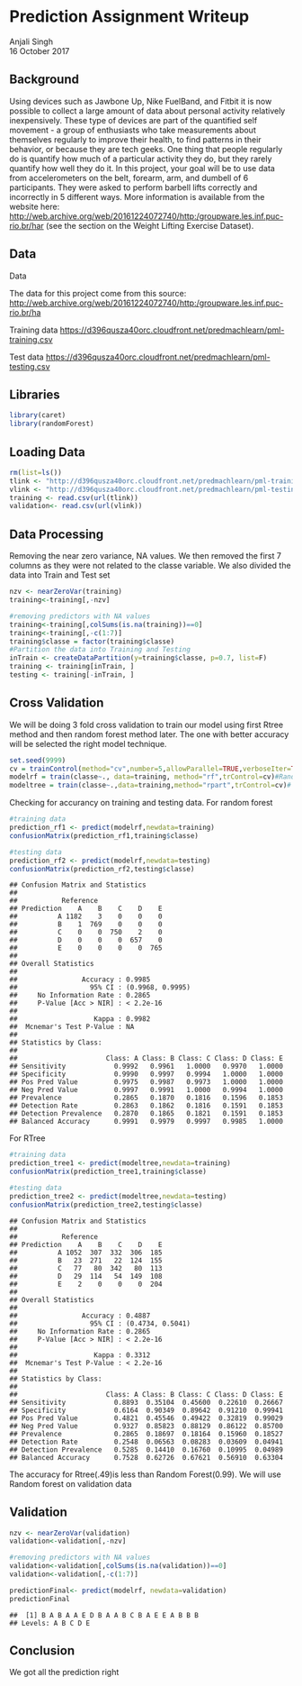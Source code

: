 # Prediction Assignment Writeup 
Anjali Singh  
16 October 2017  



## Background
Using devices such as Jawbone Up, Nike FuelBand, and Fitbit it is now possible to collect a large amount of data about personal activity relatively inexpensively. These type of devices are part of the quantified self movement - a group of enthusiasts who take measurements about themselves regularly to improve their health, to find patterns in their behavior, or because they are tech geeks. One thing that people regularly do is quantify how much of a particular activity they do, but they rarely quantify how well they do it. In this project, your goal will be to use data from accelerometers on the belt, forearm, arm, and dumbell of 6 participants. They were asked to perform barbell lifts correctly and incorrectly in 5 different ways. More information is available from the website here: http://web.archive.org/web/20161224072740/http:/groupware.les.inf.puc-rio.br/har (see the section on the Weight Lifting Exercise Dataset).

## Data
Data

The data for this project come from this source: http://web.archive.org/web/20161224072740/http:/groupware.les.inf.puc-rio.br/ha

Training data
https://d396qusza40orc.cloudfront.net/predmachlearn/pml-training.csv

Test data
https://d396qusza40orc.cloudfront.net/predmachlearn/pml-testing.csv

## Libraries

```r
library(caret)
library(randomForest)
```
## Loading Data

```r
rm(list=ls())  
tlink <- "http://d396qusza40orc.cloudfront.net/predmachlearn/pml-training.csv"
vlink <- "http://d396qusza40orc.cloudfront.net/predmachlearn/pml-testing.csv"
training <- read.csv(url(tlink))
validation<- read.csv(url(vlink))
```
## Data Processing
Removing the near zero variance, NA values. We then removed the first 7 columns as they were not related to the classe variable. We also divided the data into Train and Test set

```r
nzv <- nearZeroVar(training)
training<-training[,-nzv]

#removing predictors with NA values
training<-training[,colSums(is.na(training))==0]
training<-training[,-c(1:7)]
training$classe = factor(training$classe)
#Partition the data into Training and Testing
inTrain <- createDataPartition(y=training$classe, p=0.7, list=F)
training <- training[inTrain, ]
testing <- training[-inTrain, ]
```
## Cross Validation
We will be doing 3 fold cross validation to train our model using first Rtree method and then random
forest method later. The one with better accuracy will be selected the right model technique.

```r
set.seed(9999)
cv = trainControl(method="cv",number=5,allowParallel=TRUE,verboseIter=TRUE)
modelrf = train(classe~., data=training, method="rf",trControl=cv)#Randon forest
modeltree = train(classe~.,data=training,method="rpart",trControl=cv)# RTree
```
Checking for accurancy on training and testing data.
For random forest

```r
#training data
prediction_rf1 <- predict(modelrf,newdata=training)
confusionMatrix(prediction_rf1,training$classe)
```

```r
#testing data
prediction_rf2 <- predict(modelrf,newdata=testing)
confusionMatrix(prediction_rf2,testing$classe)
```

```
## Confusion Matrix and Statistics
## 
##           Reference
## Prediction    A    B    C    D    E
##          A 1182    3    0    0    0
##          B    1  769    0    0    0
##          C    0    0  750    2    0
##          D    0    0    0  657    0
##          E    0    0    0    0  765
## 
## Overall Statistics
##                                           
##                Accuracy : 0.9985          
##                  95% CI : (0.9968, 0.9995)
##     No Information Rate : 0.2865          
##     P-Value [Acc > NIR] : < 2.2e-16       
##                                           
##                   Kappa : 0.9982          
##  Mcnemar's Test P-Value : NA              
## 
## Statistics by Class:
## 
##                      Class: A Class: B Class: C Class: D Class: E
## Sensitivity            0.9992   0.9961   1.0000   0.9970   1.0000
## Specificity            0.9990   0.9997   0.9994   1.0000   1.0000
## Pos Pred Value         0.9975   0.9987   0.9973   1.0000   1.0000
## Neg Pred Value         0.9997   0.9991   1.0000   0.9994   1.0000
## Prevalence             0.2865   0.1870   0.1816   0.1596   0.1853
## Detection Rate         0.2863   0.1862   0.1816   0.1591   0.1853
## Detection Prevalence   0.2870   0.1865   0.1821   0.1591   0.1853
## Balanced Accuracy      0.9991   0.9979   0.9997   0.9985   1.0000
```
For RTree

```r
#training data
prediction_tree1 <- predict(modeltree,newdata=training)
confusionMatrix(prediction_tree1,training$classe)
```

```r
#testing data
prediction_tree2 <- predict(modeltree,newdata=testing)
confusionMatrix(prediction_tree2,testing$classe)
```

```
## Confusion Matrix and Statistics
## 
##           Reference
## Prediction    A    B    C    D    E
##          A 1052  307  332  306  185
##          B   23  271   22  124  155
##          C   77   80  342   80  113
##          D   29  114   54  149  108
##          E    2    0    0    0  204
## 
## Overall Statistics
##                                           
##                Accuracy : 0.4887          
##                  95% CI : (0.4734, 0.5041)
##     No Information Rate : 0.2865          
##     P-Value [Acc > NIR] : < 2.2e-16       
##                                           
##                   Kappa : 0.3312          
##  Mcnemar's Test P-Value : < 2.2e-16       
## 
## Statistics by Class:
## 
##                      Class: A Class: B Class: C Class: D Class: E
## Sensitivity            0.8893  0.35104  0.45600  0.22610  0.26667
## Specificity            0.6164  0.90349  0.89642  0.91210  0.99941
## Pos Pred Value         0.4821  0.45546  0.49422  0.32819  0.99029
## Neg Pred Value         0.9327  0.85823  0.88129  0.86122  0.85700
## Prevalence             0.2865  0.18697  0.18164  0.15960  0.18527
## Detection Rate         0.2548  0.06563  0.08283  0.03609  0.04941
## Detection Prevalence   0.5285  0.14410  0.16760  0.10995  0.04989
## Balanced Accuracy      0.7528  0.62726  0.67621  0.56910  0.63304
```
The accuracy for Rtree(.49)is less than Random Forest(0.99). We will use Random forest on validation data

## Validation

```r
nzv <- nearZeroVar(validation)
validation<-validation[,-nzv]

#removing predictors with NA values
validation<-validation[,colSums(is.na(validation))==0]
validation<-validation[,-c(1:7)]

predictionFinal<- predict(modelrf, newdata=validation)
predictionFinal
```

```
##  [1] B A B A A E D B A A B C B A E E A B B B
## Levels: A B C D E
```
## Conclusion
We got all the prediction right



